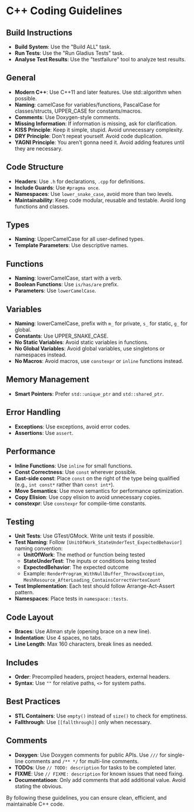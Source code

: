 

# C++ Coding Guidelines

## Build Instructions
- **Build System**: Use the "Build ALL" task.
- **Run Tests**: Use the "Run Gladius Tests" task.
- **Analyse Test Results**: Use the "testfailure" tool to analyze test results.

## General
- **Modern C++**: Use C++11 and later features. Use std::algorithm when possible.
- **Naming**: camelCase for variables/functions, PascalCase for classes/structs, UPPER_CASE for constants/macros.
- **Comments**: Use Doxygen-style comments.
- **Missing Information**: If information is missing, ask for clarification.
- **KISS Principle**: Keep it simple, stupid. Avoid unnecessary complexity.
- **DRY Principle**: Don't repeat yourself. Avoid code duplication.
- **YAGNI Principle**: You aren't gonna need it. Avoid adding features until they are necessary.

## Code Structure
- **Headers**: Use `.h` for declarations, `.cpp` for definitions.
- **Include Guards**: Use `#pragma once`.
- **Namespaces**: Use `lower_snake_case`, avoid more than two levels.
- **Maintainability**: Keep code modular, reusable and testable. Avoid long functions and classes.

## Types
- **Naming**: UpperCamelCase for all user-defined types.
- **Template Parameters**: Use descriptive names.

## Functions
- **Naming**: lowerCamelCase, start with a verb.
- **Boolean Functions**: Use `is/has/are` prefix.
- **Parameters**: Use `lowerCamelCase`.

## Variables
- **Naming**: lowerCamelCase, prefix with `m_` for private, `s_` for static, `g_` for global.
- **Constants**: Use UPPER_SNAKE_CASE.
- **No Static Variables**: Avoid static variables in functions.
- **No Global Variables**: Avoid global variables, use singletons or namespaces instead.
- **No Macros**: Avoid macros, use `constexpr` or `inline` functions instead.

## Memory Management
- **Smart Pointers**: Prefer `std::unique_ptr` and `std::shared_ptr`.

## Error Handling
- **Exceptions**: Use exceptions, avoid error codes.
- **Assertions**: Use `assert`.

## Performance
- **Inline Functions**: Use `inline` for small functions.
- **Const Correctness**: Use `const` wherever possible.
- **East-side const**: Place `const` on the right of the type being qualified (e.g., `int const*` rather than `const int*`).
- **Move Semantics**: Use move semantics for performance optimization.
- **Copy Elision**: Use copy elision to avoid unnecessary copies.
- **constexpr**: Use `constexpr` for compile-time constants.

## Testing
- **Unit Tests**: Use GTest/GMock. Write unit tests if possible.
- **Test Naming**: Follow `[UnitOfWork_StateUnderTest_ExpectedBehavior]` naming convention:
  - **UnitOfWork**: The method or function being tested
  - **StateUnderTest**: The inputs or conditions being tested
  - **ExpectedBehavior**: The expected outcome
  - Example: `RenderProgram_WithNullBuffer_ThrowsException`, `MeshResource_AfterLoading_ContainsCorrectVertexCount`
- **Test Implementation**: Each test should follow Arrange-Act-Assert pattern.
- **Namespaces**: Place tests in `namespace::tests`.

## Code Layout
- **Braces**: Use Allman style (opening brace on a new line).
- **Indentation**: Use 4 spaces, no tabs.
- **Line Length**: Max 160 characters, break lines as needed.

## Includes
- **Order**: Precompiled headers, project headers, external headers.
- **Syntax**: Use `""` for relative paths, `<>` for system paths.

## Best Practices
- **STL Containers**: Use `empty()` instead of `size()` to check for emptiness.
- **Fallthrough**: Use `[[fallthrough]]` only when necessary.

## Comments
- **Doxygen**: Use Doxygen comments for public APIs. Use `///` for single-line comments and `/** */` for multi-line comments.
- **TODOs**: Use `// TODO: description` for tasks to be completed later.
- **FIXME**: Use `// FIXME: description` for known issues that need fixing.
- **Documentatioon**: Only add comments that add additional value. Avoid stating the obvious.

By following these guidelines, you can ensure clean, efficient, and maintainable C++ code.